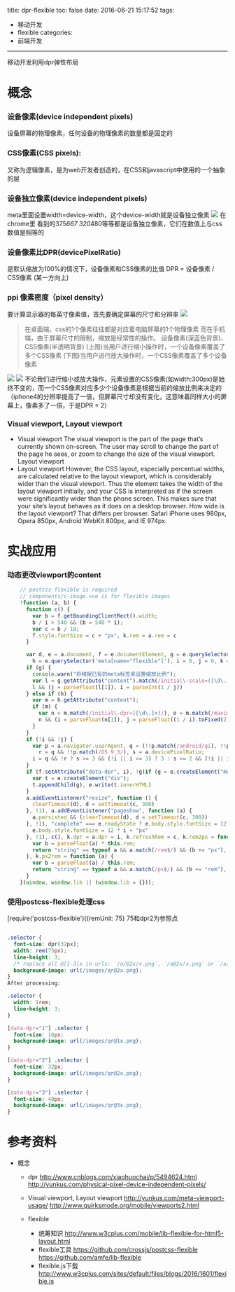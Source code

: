 title: dpr-flexible
toc: false
date: 2016-06-21 15:17:52
tags:
  - 移动开发
  - flexible
categories:
  - 前端开发
---

移动开发利用dpr弹性布局
<!--more-->

# 概念
### 设备像素(device independent pixels)
设备屏幕的物理像素，任何设备的物理像素的数量都是固定的

### CSS像素(CSS pixels): 
又称为逻辑像素，是为web开发者创造的，在CSS和javascript中使用的一个抽象的层

### 设备独立像素(device independent pixels)
meta里面设置width=device-width，这个device-width就是设备独立像素 
![](dpr-flexible/chrome1.png)
在chrome里  看到的375*667  320*480等等都是设备独立像素，它们在数值上与css数值是相等的

### 设备像素比DPR(devicePixelRatio)
是默认缩放为100%的情况下，设备像素和CSS像素的比值
DPR = 设备像素 / CSS像素 (某一方向上)

### ppi  像素密度（pixel density）
要计算显示器的每英寸像素值，首先要确定屏幕的尺寸和分辨率
![](dpr-flexible/ppi1.png)

>在桌面端，css的1个像素往往都是对应着电脑屏幕的1个物理像素
而在手机端，由于屏幕尺寸的限制，缩放是经常性的操作。
设备像素(深蓝色背景)、CSS像素(半透明背景)
(上图)当用户进行缩小操作时，一个设备像素覆盖了多个CSS像素
(下图)当用户进行放大操作时，一个CSS像素覆盖了多个设备像素

![](dpr-flexible/dpr1.gif)
![](dpr-flexible/dpr2.gif)
不论我们进行缩小或放大操作，元素设置的CSS像素(如width:300px)是始终不变的，而一个CSS像素对应多少个设备像素是根据当前的缩放比例来决定的
（iphone4的分辨率提高了一倍，但屏幕尺寸却没有变化，这意味着同样大小的屏幕上，像素多了一倍，于是DPR = 2）

### Visual viewport, Layout viewport
- Visual viewport
The visual viewport is the part of the page that’s currently shown on-screen. The user may scroll to change the part of the page he sees, or zoom to change the size of the visual viewport.
Layout viewport
- Layout viewport
However, the CSS layout, especially percentual widths, are calculated relative to the layout viewport, which is considerably wider than the visual viewport.
Thus the element takes the width of the layout viewport initially, and your CSS is interpreted as if the screen were significantly wider than the phone screen. This makes sure that your site’s layout behaves as it does on a desktop browser.
How wide is the layout viewport? That differs per browser. Safari iPhone uses 980px, Opera 850px, Android WebKit 800px, and IE 974px.

# 实战应用
### 动态更改viewport的content

```JavaScript
    // postcss-flexible is required
    // components/c-image.vue is for flexible images
    !function (a, b) {
      function c() {
        var b = f.getBoundingClientRect().width;
        b / i > 540 && (b = 540 * i);
        var c = b / 10;
        f.style.fontSize = c + "px", k.rem = a.rem = c
      }

      var d, e = a.document, f = e.documentElement, g = e.querySelector('meta[name="viewport"]'),
        h = e.querySelector('meta[name="flexible"]'), i = 0, j = 0, k = b.flexible || (b.flexible = {});
      if (g) {
        console.warn("将根据已有的meta标签来设置缩放比例");
        var l = g.getAttribute("content").match(/initial\-scale=([\d\.]+)/);
        l && (j = parseFloat(l[1]), i = parseInt(1 / j))
      } else if (h) {
        var m = h.getAttribute("content");
        if (m) {
          var n = m.match(/initial\-dpr=([\d\.]+)/), o = m.match(/maximum\-dpr=([\d\.]+)/);
          n && (i = parseFloat(n[1]), j = parseFloat((1 / i).toFixed(2))), o && (i = parseFloat(o[1]), j = parseFloat((1 / i).toFixed(2)))
        }
      }
      if (!i && !j) {
        var p = a.navigator.userAgent, q = (!!p.match(/android/gi), !!p.match(/iphone/gi)),
          r = q && !!p.match(/OS 9_3/), s = a.devicePixelRatio;
        i = q && !r ? s >= 3 && (!i || i >= 3) ? 3 : s >= 2 && (!i || i >= 2) ? 2 : 1 : 1, j = 1 / i
      }
      if (f.setAttribute("data-dpr", i), !g)if (g = e.createElement("meta"), g.setAttribute("name", "viewport"), g.setAttribute("content", "initial-scale=" + j + ", maximum-scale=" + j + ", minimum-scale=" + j + ", user-scalable=no"), f.firstElementChild) f.firstElementChild.appendChild(g); else {
        var t = e.createElement("div");
        t.appendChild(g), e.write(t.innerHTML)
      }
      a.addEventListener("resize", function () {
        clearTimeout(d), d = setTimeout(c, 300)
      }, !1), a.addEventListener("pageshow", function (a) {
        a.persisted && (clearTimeout(d), d = setTimeout(c, 300))
      }, !1), "complete" === e.readyState ? e.body.style.fontSize = 12 * i + "px" : e.addEventListener("DOMContentLoaded", function () {
        e.body.style.fontSize = 12 * i + "px"
      }, !1), c(), k.dpr = a.dpr = i, k.refreshRem = c, k.rem2px = function (a) {
        var b = parseFloat(a) * this.rem;
        return "string" == typeof a && a.match(/rem$/) && (b += "px"), b
      }, k.px2rem = function (a) {
        var b = parseFloat(a) / this.rem;
        return "string" == typeof a && a.match(/px$/) && (b += "rem"), b
      }
    }(window, window.lib || (window.lib = {}));

``````


### 使用postcss-flexible处理css
[require('postcss-flexible')({remUnit: 75} 75和dpr2为参照点


```css

.selector {
  font-size: dpr(32px);
  width: rem(75px);
  line-height: 3;
  /* replace all @[1-3]x in urls: `/a/@2x/x.png`, `/a@2x/x.png` or `/a/x@2x.png` */
  background-image: url(/images/qr@2x.png);
}
After processing:

.selector {
  width: 1rem;
  line-height: 3;
}

[data-dpr="1"] .selector {
  font-size: 16px;
  background-image: url(/images/qr@1x.png);
}

[data-dpr="2"] .selector {
  font-size: 32px;
  background-image: url(/images/qr@2x.png);
}

[data-dpr="3"] .selector {
  font-size: 48px;
  background-image: url(/images/qr@3x.png);
}
```

# 参考资料

- 概念
  - dpr
   http://www.cnblogs.com/xiaohuochai/p/5494624.html
   http://yunkus.com/physical-pixel-device-independent-pixels/
  - Visual viewport, Layout viewport
   http://yunkus.com/meta-viewport-usage/
   http://www.quirksmode.org/mobile/viewports2.html

  - flexible
    - 统筹知识
  http://www.w3cplus.com/mobile/lib-flexible-for-html5-layout.html
    - flexible工具
  https://github.com/crossjs/postcss-flexible
  https://github.com/amfe/lib-flexible
    - flexible.js下载
  http://www.w3cplus.com/sites/default/files/blogs/2016/1601/flexible.js